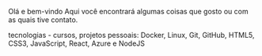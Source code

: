Olá e bem-vindo
Aqui você encontrará algumas coisas que gosto ou com as quais tive contato.

tecnologias - cursos, projetos pessoais:
Docker, Linux, Git, GitHub, HTML5, CSS3, JavaScript, React, Azure e NodeJS



